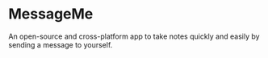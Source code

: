 # MessageMe
An open-source and cross-platform app to take notes quickly and easily by sending a message to yourself.
